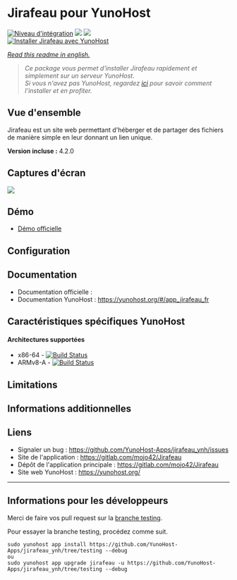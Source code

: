 # Jirafeau pour YunoHost

[![Niveau d'intégration](https://dash.yunohost.org/integration/jirafeau.svg)](https://dash.yunohost.org/appci/app/jirafeau) ![](https://ci-apps.yunohost.org/ci/badges/jirafeau.status.svg) ![](https://ci-apps.yunohost.org/ci/badges/jirafeau.maintain.svg)  
[![Installer Jirafeau avec YunoHost](https://install-app.yunohost.org/install-with-yunohost.png)](https://install-app.yunohost.org/?app=jirafeau)

*[Read this readme in english.](./README.md)* 

> *Ce package vous permet d'installer Jirafeau rapidement et simplement sur un serveur YunoHost.  
Si vous n'avez pas YunoHost, regardez [ici](https://yunohost.org/#/install) pour savoir comment l'installer et en profiter.*

## Vue d'ensemble

Jirafeau est un site web permettant d'héberger et de partager des fichiers de manière simple en leur donnant un lien unique.

**Version incluse :** 4.2.0

## Captures d'écran

![](http://i.imgur.com/TPjh48P.png)

## Démo

* [Démo officielle](https://demo.yunohost.org/jirafeau/)

## Configuration

## Documentation

 * Documentation officielle : 
 * Documentation YunoHost : https://yunohost.org/#/app_jirafeau_fr

## Caractéristiques spécifiques YunoHost

#### Architectures supportées

* x86-64 - [![Build Status](https://ci-apps.yunohost.org/ci/logs/jirafeau%20%28Apps%29.svg)](https://ci-apps.yunohost.org/ci/apps/jirafeau/)
* ARMv8-A - [![Build Status](https://ci-apps-arm.yunohost.org/ci/logs/jirafeau%20%28Apps%29.svg)](https://ci-apps-arm.yunohost.org/ci/apps/jirafeau/)

## Limitations

## Informations additionnelles

## Liens

 * Signaler un bug : https://github.com/YunoHost-Apps/jirafeau_ynh/issues
 * Site de l'application : https://gitlab.com/mojo42/Jirafeau
 * Dépôt de l'application principale : https://gitlab.com/mojo42/Jirafeau
 * Site web YunoHost : https://yunohost.org/

---

## Informations pour les développeurs

Merci de faire vos pull request sur la [branche testing](https://github.com/YunoHost-Apps/jirafeau_ynh/tree/testing).

Pour essayer la branche testing, procédez comme suit.
```
sudo yunohost app install https://github.com/YunoHost-Apps/jirafeau_ynh/tree/testing --debug
ou
sudo yunohost app upgrade jirafeau -u https://github.com/YunoHost-Apps/jirafeau_ynh/tree/testing --debug
```
